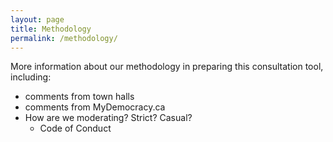 ```yaml
---
layout: page
title: Methodology
permalink: /methodology/
---
```


More information about our methodology in preparing this consultation tool, including:

* comments from town halls
* comments from MyDemocracy.ca
* How are we moderating? Strict? Casual?
  * Code of Conduct
